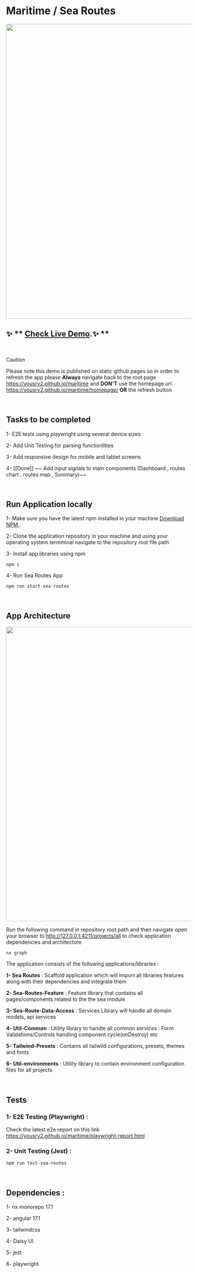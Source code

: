 # Maritime / Sea Routes

<a alt="DA-DESK logo" href="https://yousry2.github.io/maritime" target="_blank" rel="noreferrer"><img src="https://yousry2.github.io/maritime/screenshot.jpg" width="800"></a>

## ✨ ** [Check Live Demo](https://yousry2.github.io/maritime/).✨ **

<br>

> [!CAUTION]
> Please note this demo is published on static github pages so in order to refresh the app please **Always** navigate back to the root page https://yousry2.github.io/maritime and **DON'T** use the homepage url https://yousry2.github.io/maritime/homepage/ **OR** the refresh button

<br>

## Tasks to be completed

1- E2E tests using playwright using several device sizes

2- Add Unit Testing for parsing functionlities

3- Add responsive design for mobile and tablet screens

4- [[Done]] ~~ Add input signals to main components (Dashboard , routes chart , routes map , Summary)~~

<br>

## Run Application locally

1- Make sure you have the latest npm installed in your machine [Download NPM ](https://nodejs.org/en/download).

2- Clone the application repository in your machine and using your operating system termminal navigate to the repository root file path

3- Install app libraries using npm

```
npm i
```

4- Run Sea Routes App

```
npm run start-sea-routes
```

<br>

## App Architecture

<img src="https://yousry2.github.io/maritime/graph.jpg" width="800">

Run the following command in repository root path and then navigate open your browser to http://127.0.0.1:4211/projects/all to check application dependencies and architecture

```
nx graph
```

The application consists of the following applications/libraries :

**1- Sea Routes** : Scaffold application which will import all libraries features along with their dependencies and integrate them

**2- Sea-Routes-Feature** : Feature library that contains all pages/components related to the the sea module

**3- Sea-Route-Data-Access** : Services Library will handle all domain models, api services

**4- Util-Common** : Utility library to handle all common services : Form Validations/Controls handling component cycle(onDestroy) etc

**5- Tailwind-Presets** : Contains all tailwild configurations, presets, themes and fonts

**6- Util-environments** : Utility library to contain environment configuration files for all projects

<br>

## Tests

### 1- E2E Testing (Playwright) :

Check the latest e2e report on this link https://yousry2.github.io/maritime/playwright-report.html

### 2- Unit Testing (Jest) :

```
npm run test-sea-routes
```

<br>

## Dependencies :

1- nx monorepo 17.1

2- angular 17.1

3- tailwindcss

4- Daisy UI

5- jest

6- playwright
